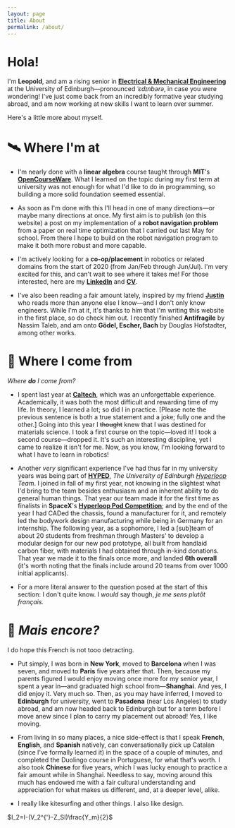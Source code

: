 ```yaml
---
layout: page
title: About
permalink: /about/
---
```


# Hola!

I'm **Leopold**, and am a rising senior in **[Electrical & Mechanical Engineering](https://www.ed.ac.uk/studying/undergraduate/degrees/index.php?action=programme&code=HHH6)** at the University of Edinburgh—pronounced _ˈɛdɪnbərə_, in case you were wondering! I've just come back from an incredibly formative year studying abroad, and am now working at new skills I want to learn over summer.

Here's a little more about myself.

# 🛰️ Where I'm at
* I'm nearly done with a **linear algebra** course taught through **MIT**'s **[OpenCourseWare](https://ocw.mit.edu/courses/mathematics/18-06-linear-algebra-spring-2010/)**. What I learned on the topic during my first term at university was not enough for what I'd like to do in programming, so building a more solid foundation seemed essential.

* As soon as I'm done with this I'll head in one of many directions—or maybe many directions at once. My first aim is to publish (on this website) a post on my implementation of a **robot navigation problem** from a paper on real time optimization that I carried out last May for school. From there I hope to build on the robot navigation program to make it both more robust and more capable.

* I'm actively looking for a **co-op/placement** in robotics or related domains from the start of 2020 (from Jan/Feb through Jun/Jul). I'm very excited for this, and can't wait to see where it takes me! For those interested, here are my **[LinkedIn](https://www.linkedin.com/in/leopold-t/)** and **[CV](https://www.visualcv.com/leopold-t/)**.

* I've also been reading a fair amount lately, inspired by my friend **[Justin](https://glibert.io/)** who reads more than anyone else I know—and I don't only know engineers. While I'm at it, it's thanks to him that I'm writing this website in the first place, so do check him out. I recently finished **Antifragile** by Nassim Taleb, and am onto **Gödel, Escher, Bach** by Douglas Hofstadter, among other works.

# 🌌 Where I come from
_Where __do__ I come from?_

* I spent last year at **[Caltech](https://www.caltech.edu/)**, which was an unforgettable experience. Academically, it was both the most difficult and rewarding time of my life. In theory, I learned a lot; so did I in practice. \[Please note the previous sentence is both a true statement and a joke; fully one and the other.] Going into this year I ~~thought~~ knew that I was destined for materials science. I took a first course on the topic—loved it! I took a second course—dropped it. It's such an interesting discipline, yet I came to realize it isn't for me. Now, as you know, I'm looking forward to what I have to learn in robotics!

* Another _very_ significant experience I've had thus far in my university years was being part of **[HYPED](https://hyp-ed.com/)**, _The University of Edinburgh [Hyperloop](https://en.m.wikipedia.org/wiki/Hyperloop) Team_. I joined in fall of my first year, not knowing in the slightest what I'd bring to the team besides enthusiasm and an inherent ability to do general human things. That year our team made it for the first time as finalists in **SpaceX**'s **[Hyperloop Pod Competition](https://www.spacex.com/hyperloop)**; and by the end of the year I had CADed the chassis, found a manufacturer for it, and remotely led the bodywork design manufacturing while being in Germany for an internship. The following year, as a sophomore, I led a \[sub]team of about 20 students from freshman through Masters' to develop a modular design for our new pod prototype, all built from handlaid carbon fiber, with materials I had obtained through in-kind donations. That year we made it to the finals once more, and landed **6th overall** (it's worth noting that the finals include around 20 teams from over 1000 initial applicants).

* For a more literal answer to the question posed at the start of this section: I don't quite know. I _would_ say though, _je me sens plutôt français._

# 🔮 _Mais encore?_
I do hope this French is not tooo detracting.

* Put simply, I was born in **New York**, moved to **Barcelona** when I was seven, and moved to **Paris** five years after that. Then, because my parents figured I would enjoy moving once more for my senior year, I spent a year in—and graduated high school from—**Shanghai**. And yes, I did enjoy it. Very much so. Then, as you may have inferred, I moved to **Edinburgh** for university, went to **Pasadena** (near Los Angeles) to study abroad, and am now headed back to Edinburgh but for a term before I move anew since I plan to carry my placement out abroad! Yes, I like moving.

* From living in so many places, a nice side-effect is that I speak **French**, **English**, and **Spanish** natively, can conversationally pick up Catalan (since I've formally learned it) in the space of a couple of minutes, and completed the Duolingo course in Portuguese, for what that's worth. I also took **Chinese** for five years, which I was lucky enough to practice a fair amount while in Shanghai. Needless to say, moving around this much has endowed me with a fair cultural understanding and appreciation for what makes us different, and, at a deeper level, alike.

* I really like kitesurfing and other things. I also like design.

$I_2=I-(V_2^{'}-Z_SI)\frac{Y_m}{2}$

<!--- [email@domain.com](mailto:email@domain.com) --->
